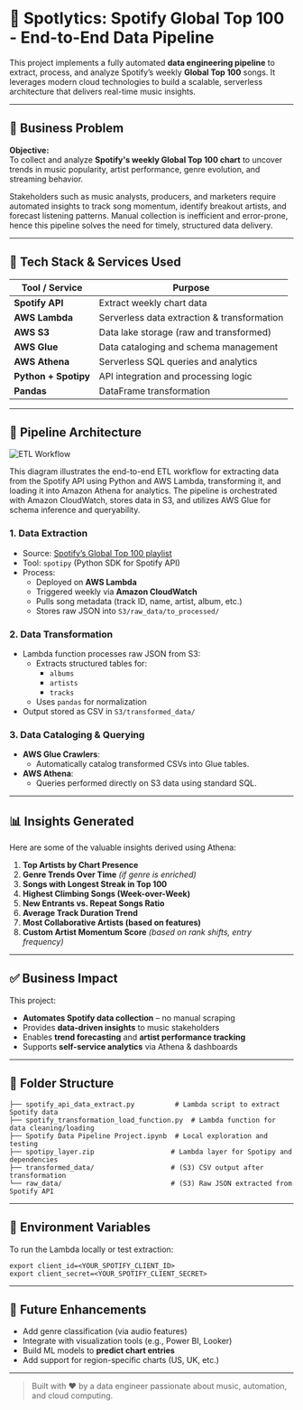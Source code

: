 
# 🎵 Spotlytics: Spotify Global Top 100 - End-to-End Data Pipeline

This project implements a fully automated **data engineering pipeline** to extract, process, and analyze Spotify’s weekly **Global Top 100** songs. It leverages modern cloud technologies to build a scalable, serverless architecture that delivers real-time music insights.

---

## 🚀 Business Problem

**Objective:**  
To collect and analyze **Spotify's weekly Global Top 100 chart** to uncover trends in music popularity, artist performance, genre evolution, and streaming behavior.

Stakeholders such as music analysts, producers, and marketers require automated insights to track song momentum, identify breakout artists, and forecast listening patterns. Manual collection is inefficient and error-prone, hence this pipeline solves the need for timely, structured data delivery.

---

## 🔧 Tech Stack & Services Used

| Tool / Service        | Purpose                                      |
|-----------------------|----------------------------------------------|
| **Spotify API**       | Extract weekly chart data                   |
| **AWS Lambda**        | Serverless data extraction & transformation |
| **AWS S3**            | Data lake storage (raw and transformed)     |
| **AWS Glue**          | Data cataloging and schema management       |
| **AWS Athena**        | Serverless SQL queries and analytics        |
| **Python + Spotipy**  | API integration and processing logic        |
| **Pandas**            | DataFrame transformation                    |

---

## 🧩 Pipeline Architecture

![ETL Workflow](https://github.com/user-attachments/assets/574d9232-81c6-4211-83cb-cfafb57535d1)

This diagram illustrates the end-to-end ETL workflow for extracting data from the Spotify API using Python and AWS Lambda, transforming it, and loading it into Amazon Athena for analytics. The pipeline is orchestrated with Amazon CloudWatch, stores data in S3, and utilizes AWS Glue for schema inference and queryability.

### 1. **Data Extraction**

- Source: [Spotify’s Global Top 100 playlist](https://open.spotify.com/playlist/37i9dQZEVXbNG2KDcFcKOF)
- Tool: `spotipy` (Python SDK for Spotify API)
- Process:
  - Deployed on **AWS Lambda**
  - Triggered weekly via **Amazon CloudWatch**
  - Pulls song metadata (track ID, name, artist, album, etc.)
  - Stores raw JSON into `S3/raw_data/to_processed/`

### 2. **Data Transformation**

- Lambda function processes raw JSON from S3:
  - Extracts structured tables for:
    - `albums`
    - `artists`
    - `tracks`
  - Uses `pandas` for normalization
- Output stored as CSV in `S3/transformed_data/`

### 3. **Data Cataloging & Querying**

- **AWS Glue Crawlers**:
  - Automatically catalog transformed CSVs into Glue tables.
- **AWS Athena**:
  - Queries performed directly on S3 data using standard SQL.

---

## 📊 Insights Generated

Here are some of the valuable insights derived using Athena:

1. **Top Artists by Chart Presence**  
2. **Genre Trends Over Time** *(if genre is enriched)*  
3. **Songs with Longest Streak in Top 100**  
4. **Highest Climbing Songs (Week-over-Week)**  
5. **New Entrants vs. Repeat Songs Ratio**  
6. **Average Track Duration Trend**  
7. **Most Collaborative Artists (based on features)**  
8. **Custom Artist Momentum Score** *(based on rank shifts, entry frequency)*

---

## ✅ Business Impact

This project:
- **Automates Spotify data collection** – no manual scraping
- Provides **data-driven insights** to music stakeholders
- Enables **trend forecasting** and **artist performance tracking**
- Supports **self-service analytics** via Athena & dashboards

---

## 📁 Folder Structure

```
├── spotify_api_data_extract.py          # Lambda script to extract Spotify data
├── spotify_transformation_load_function.py  # Lambda function for data cleaning/loading
├── Spotify Data Pipeline Project.ipynb  # Local exploration and testing
├── spotipy_layer.zip                   # Lambda layer for Spotipy and dependencies
├── transformed_data/                   # (S3) CSV output after transformation
└── raw_data/                           # (S3) Raw JSON extracted from Spotify API
```

---

## 🔐 Environment Variables

To run the Lambda locally or test extraction:

```
export client_id=<YOUR_SPOTIFY_CLIENT_ID>
export client_secret=<YOUR_SPOTIFY_CLIENT_SECRET>
```

---

## 📌 Future Enhancements

- Add genre classification (via audio features)
- Integrate with visualization tools (e.g., Power BI, Looker)
- Build ML models to **predict chart entries**
- Add support for region-specific charts (US, UK, etc.)

---

> Built with ❤️ by a data engineer passionate about music, automation, and cloud computing.
